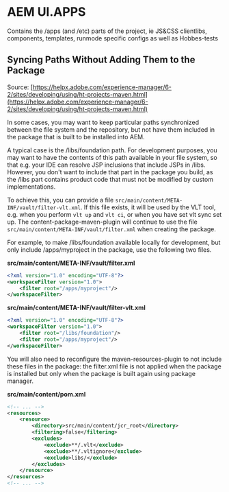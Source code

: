 # AEM UI.APPS

Contains the /apps (and /etc) parts of the project, ie JS&CSS clientlibs, components, templates, runmode specific configs as well as Hobbes-tests

## Syncing Paths Without Adding Them to the Package

Source: [https://helpx.adobe.com/experience-manager/6-2/sites/developing/using/ht-projects-maven.html](https://helpx.adobe.com/experience-manager/6-2/sites/developing/using/ht-projects-maven.html)

In some cases, you may want to keep particular paths synchronized between the file system and the repository, 
but not have them included in the package that is built to be installed into AEM.

A typical case is the /libs/foundation path. For development purposes, you may want to have the contents of this path available in your file system, 
so that e.g. your IDE can resolve JSP inclusions that include JSPs in /libs. However, you don't want to include that part in the package you build, 
as the /libs part contains product code that must not be modified by custom implementations.

To achieve this, you can provide a file ```src/main/content/META-INF/vault/filter-vlt.xml```. 
If this file exists, it will be used by the VLT tool, e.g. when you perform ```vlt up``` and ```vlt ci```, or when you have set vlt sync set up. 
The content-package-maven-plugin will continue to use the file ```src/main/content/META-INF/vault/filter.xml``` when creating the package.

For example, to make /libs/foundation available locally for development, but only include /apps/myproject in the package, use the following two files.

**src/main/content/META-INF/vault/filter.xml**
```xml
<?xml version="1.0" encoding="UTF-8"?>
<workspaceFilter version="1.0">
    <filter root="/apps/myproject"/>
</workspaceFilter>
```

**src/main/content/META-INF/vault/filter-vlt.xml**
```xml
<?xml version="1.0" encoding="UTF-8"?>
<workspaceFilter version="1.0">
    <filter root="/libs/foundation"/>
    <filter root="/apps/myproject"/>
</workspaceFilter>
```

You will also need to reconfigure the maven-resources-plugin to not include these files in the package: the filter.xml file is not applied when the package is installed but only when the package is built again using package manager.

**src/main/content/pom.xml**
```xml
<!-- ... -->
<resources>
    <resource>
        <directory>src/main/content/jcr_root</directory>
        <filtering>false</filtering>
        <excludes>
            <exclude>**/.vlt</exclude>
            <exclude>**/.vltignore</exclude>
            <exclude>libs/</exclude>
        </excludes>
    </resource>
</resources>
<!-- ... -->
```
